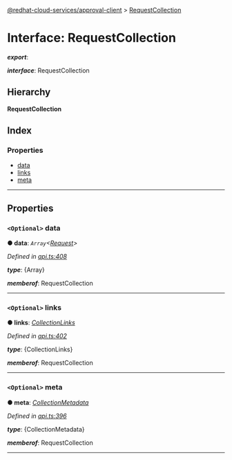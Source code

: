 [@redhat-cloud-services/approval-client](../README.md) > [RequestCollection](../interfaces/requestcollection.md)

# Interface: RequestCollection

*__export__*: 

*__interface__*: RequestCollection

## Hierarchy

**RequestCollection**

## Index

### Properties

* [data](requestcollection.md#data)
* [links](requestcollection.md#links)
* [meta](requestcollection.md#meta)

---

## Properties

<a id="data"></a>

### `<Optional>` data

**● data**: *`Array`<[Request](../modules/request.md)>*

*Defined in [api.ts:408](https://github.com/RedHatInsights/javascript-clients/blob/master/packages/approval/api.ts#L408)*

*__type__*: {Array}

*__memberof__*: RequestCollection

___
<a id="links"></a>

### `<Optional>` links

**● links**: *[CollectionLinks](collectionlinks.md)*

*Defined in [api.ts:402](https://github.com/RedHatInsights/javascript-clients/blob/master/packages/approval/api.ts#L402)*

*__type__*: {CollectionLinks}

*__memberof__*: RequestCollection

___
<a id="meta"></a>

### `<Optional>` meta

**● meta**: *[CollectionMetadata](collectionmetadata.md)*

*Defined in [api.ts:396](https://github.com/RedHatInsights/javascript-clients/blob/master/packages/approval/api.ts#L396)*

*__type__*: {CollectionMetadata}

*__memberof__*: RequestCollection

___

